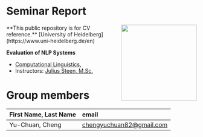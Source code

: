 # Seminar Report
 <img src="https://upload.wikimedia.org/wikipedia/commons/e/ea/Ruprecht-Karls-Universit%C3%A4t_Heidelberg_Logo.svg" align="right" width="200px"/>
**This public repository is for CV reference.**
[University of Heidelberg](https://www.uni-heidelberg.de/en)  


**Evaluation of NLP Systems**

- [Computational Linguistics](https://www.cl.uni-heidelberg.de/courses/),  
- Instructors: [Julius Steen, M.Sc.](https://www.cl.uni-heidelberg.de/~steen/)


# Group members
| First Name, Last Name| email |
|:-------|:-------|
| Yu-Chuan, Cheng | chengyuchuan82@gmail.com |
